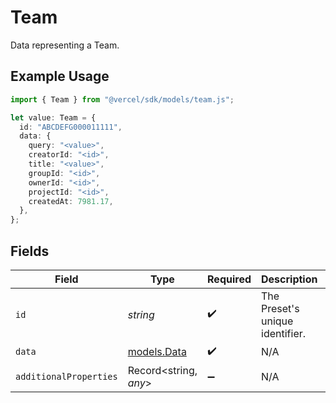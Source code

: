 # Team

Data representing a Team.

## Example Usage

```typescript
import { Team } from "@vercel/sdk/models/team.js";

let value: Team = {
  id: "ABCDEFG000011111",
  data: {
    query: "<value>",
    creatorId: "<id>",
    title: "<value>",
    groupId: "<id>",
    ownerId: "<id>",
    projectId: "<id>",
    createdAt: 7981.17,
  },
};
```

## Fields

| Field                            | Type                             | Required                         | Description                      | Example                          |
| -------------------------------- | -------------------------------- | -------------------------------- | -------------------------------- | -------------------------------- |
| `id`                             | *string*                         | :heavy_check_mark:               | The Preset's unique identifier.  | ABCDEFG000011111                 |
| `data`                           | [models.Data](../models/data.md) | :heavy_check_mark:               | N/A                              |                                  |
| `additionalProperties`           | Record<string, *any*>            | :heavy_minus_sign:               | N/A                              |                                  |